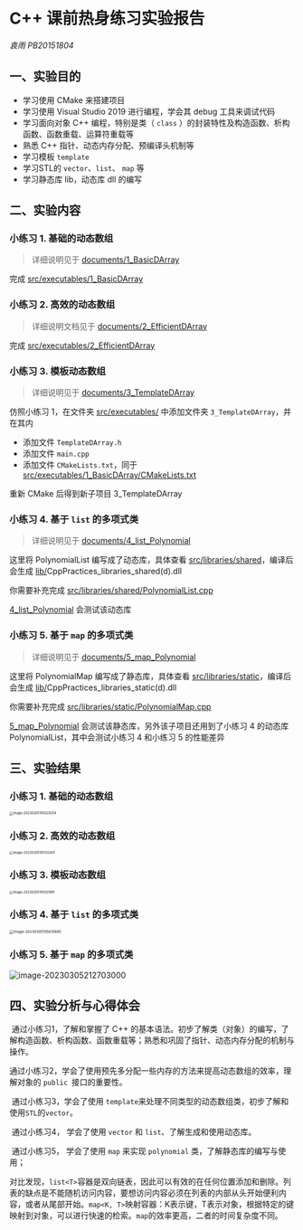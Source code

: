 # C++ 课前热身练习实验报告

*袁雨 PB20151804*



## 一、实验目的

- 学习使用 CMake 来搭建项目
- 学习使用 Visual Studio 2019 进行编程，学会其 debug 工具来调试代码
- 学习面向对象 C++ 编程，特别是类（ `class` ）的封装特性及构造函数、析构函数、函数重载、运算符重载等
- 熟悉 C++ 指针、动态内存分配、预编译头机制等
- 学习模板 `template` 
- 学习STL的 `vector`、`list`、 `map` 等
- 学习静态库 lib，动态库 dll 的编写



## 二、实验内容

### 小练习 1. 基础的动态数组

> 详细说明见于 [documents/1_BasicDArray](../documents/1_BasicDArray) 

完成 [src/executables/1_BasicDArray](src/executables/1_BasicDArray) 

### 小练习 2. 高效的动态数组

> 详细说明文档见于 [documents/2_EfficientDArray](../documents/2_EfficientDArray) 

完成 [src/executables/2_EfficientDArray](src/executables/2_EfficientDArray) 

### 小练习 3. 模板动态数组

> 详细说明见于 [documents/3_TemplateDArray](../documents/3_TemplateDArray) 

仿照小练习 1，在文件夹 [src/executables/](src/executables) 中添加文件夹 `3_TemplateDArray`，并在其内

- 添加文件 `TemplateDArray.h` 
- 添加文件 `main.cpp` 
- 添加文件 `CMakeLists.txt`，同于 [src/executables/1_BasicDArray/CMakeLists.txt](src/executables/1_BasicDArray/CMakeLists.txt) 

重新 CMake 后得到新子项目 3_TemplateDArray

### 小练习 4. 基于 `list` 的多项式类

> 详细说明见于 [documents/4_list_Polynomial](../documents/4_list_Polynomial) 

这里将 PolynomialList 编写成了动态库，具体查看 [src/libraries/shared](src/libraries/shared)，编译后会生成 [lib/](lib)CppPractices_libraries_shared(d).dll

你需要补充完成 [src/libraries/shared/PolynomialList.cpp](src/libraries/shared/PolynomialList.cpp) 

[4_list_Polynomial](src/executables/4_list_Polynomial) 会测试该动态库

###  小练习 5. 基于 `map` 的多项式类

> 详细说明见于 [documents/5_map_Polynomial](../documents/5_map_Polynomial) 

这里将 PolynomialMap 编写成了静态库，具体查看 [src/libraries/static](src/libraries/static)，编译后会生成 [lib/](lib)CppPractices_libraries_static(d).dll

你需要补充完成 [src/libraries/static/PolynomialMap.cpp](src/libraries/static/PolynomialMap.cpp) 

[5_map_Polynomial](src/executables/5_map_Polynomial) 会测试该静态库，另外该子项目还用到了小练习 4 的动态库 PolynomialList，其中会测试小练习 4 和小练习 5 的性能差异



## 三、实验结果

### 小练习 1. 基础的动态数组

<img src="C:\Users\袁雨\AppData\Roaming\Typora\typora-user-images\image-20230305195029204.png" alt="image-20230305195029204" style="zoom: 40%;" />



### 小练习 2. 高效的动态数组

<img src="C:\Users\袁雨\AppData\Roaming\Typora\typora-user-images\image-20230305195120401.png" alt="image-20230305195120401" style="zoom:40%;" />



### 小练习 3. 模板动态数组

<img src="C:\Users\袁雨\AppData\Roaming\Typora\typora-user-images\image-20230305195501981.png" alt="image-20230305195501981" style="zoom:40%;" />



### 小练习 4. 基于 `list` 的多项式类

<img src="C:\Users\袁雨\AppData\Roaming\Typora\typora-user-images\image-20230305195610885.png" alt="image-20230305195610885" style="zoom:45%;" />



### 小练习 5. 基于 `map` 的多项式类

![image-20230305212703000](D:\桌面文件\image-20230305212703000.png)



## 四、实验分析与心得体会

​		通过小练习1，了解和掌握了 C++ 的基本语法。初步了解类（对象）的编写，了解构造函数、析构函数、函数重载等；熟悉和巩固了指针、动态内存分配的机制与操作。

​		通过小练习2，学会了使用预先多分配一些内存的方法来提高动态数组的效率，理解对象的 `public `接口的重要性。

​		通过小练习3，学会了使用 `template`来处理不同类型的动态数组类，初步了解和使用`STL`的`vector`。

​		通过小练习4， 学会了使用 `vector` 和 `list`、了解生成和使用动态库。

​		通过小练习5， 学会了使用 `map` 来实现 `polynomial` 类，了解静态库的编写与使用；

​		对比发现，`list<T>`容器是双向链表，因此可以有效的在任何位置添加和删除。列表的缺点是不能随机访问内容，要想访问内容必须在列表的内部从头开始便利内容，或者从尾部开始。`map<K, T>`映射容器：K表示键，T表示对象，根据特定的键映射到对象，可以进行快速的检索。`map`的效率更高，二者的时间复杂度不同。

